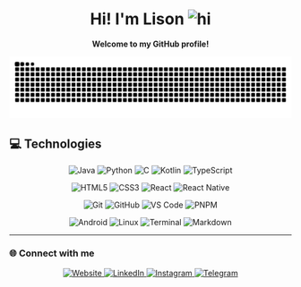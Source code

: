 <h1 align="center">Hi! I'm Lison 
  <img src="https://user-images.githubusercontent.com/1303154/88677602-1635ba80-d120-11ea-84d8-d263ba5fc3c0.gif" width="28px" alt="hi">
</h1>

<p align="center">
  <b>Welcome to my GitHub profile!</b>
</p>

<p align="center">
  <picture>
  <source media="(prefers-color-scheme: dark)" srcset="https://raw.githubusercontent.com/isblu/isblu/output/github-contribution-grid-snake-dark.svg">
  <source media="(prefers-color-scheme: light)" srcset="https://raw.githubusercontent.com/isblu/isblu/output/github-contribution-grid-snake.svg">
  <img alt="github contribution grid snake animation" src="https://raw.githubusercontent.com/isblu/isblu/output/github-contribution-grid-snake.svg">
</picture>
</p>

## 💻 Technologies

<p align="center">
  <img src="https://img.shields.io/badge/Java-ED8B00?style=for-the-badge&logo=openjdk&logoColor=white" alt="Java">
  <img src="https://img.shields.io/badge/Python-3776AB?style=for-the-badge&logo=python&logoColor=white" alt="Python">
  <img src="https://img.shields.io/badge/C-00599C?style=for-the-badge&logo=c&logoColor=white" alt="C">
  <img src="https://img.shields.io/badge/Kotlin-7F52FF?style=for-the-badge&logo=kotlin&logoColor=white" alt="Kotlin">
  <img src="https://img.shields.io/badge/TypeScript-3178C6?style=for-the-badge&logo=typescript&logoColor=white" alt="TypeScript">
</p>

<p align="center">
  <img src="https://img.shields.io/badge/HTML5-E34F26?style=for-the-badge&logo=html5&logoColor=white" alt="HTML5">
  <img src="https://img.shields.io/badge/CSS3-1572B6?style=for-the-badge&logo=css3&logoColor=white" alt="CSS3">
  <img src="https://img.shields.io/badge/React-61DAFB?style=for-the-badge&logo=react&logoColor=black" alt="React">
  <img src="https://img.shields.io/badge/React%20Native-61DAFB?style=for-the-badge&logo=react&logoColor=black" alt="React Native">
</p>

<p align="center">
  <img src="https://img.shields.io/badge/Git-F05032?style=for-the-badge&logo=git&logoColor=white" alt="Git">
  <img src="https://img.shields.io/badge/GitHub-100000?style=for-the-badge&logo=github&logoColor=white" alt="GitHub">
  <img src="https://img.shields.io/badge/VS%20Code-0078D4?style=for-the-badge&logo=visual%20studio%20code&logoColor=white" alt="VS Code">
  <img src="https://img.shields.io/badge/PNPM-F69220?style=for-the-badge&logo=pnpm&logoColor=white" alt="PNPM">
</p>

<p align="center">
  <img src="https://img.shields.io/badge/Android-3DDC84?style=for-the-badge&logo=android&logoColor=white" alt="Android">
  <img src="https://img.shields.io/badge/Linux-FCC624?style=for-the-badge&logo=linux&logoColor=black" alt="Linux">
  <img src="https://img.shields.io/badge/Terminal-4D4D4D?style=for-the-badge&logo=gnubash&logoColor=white" alt="Terminal">
  <img src="https://img.shields.io/badge/Markdown-000000?style=for-the-badge&logo=markdown&logoColor=white" alt="Markdown">
</p>

---

### 🌐 Connect with me

<p align="center">
<a href="https://www.example.com/">
  <img alt="Website" src="https://img.shields.io/badge/Website-4285F4?style=for-the-badge&logo=google-chrome&logoColor=white">
</a>
<a href="https://www.linkedin.com/in/lison-mendis-604541286/?originalSubdomain=lk">
  <img alt="LinkedIn" src="https://img.shields.io/badge/LinkedIn-0077B5?style=for-the-badge&logo=linkedin&logoColor=white">
</a>
<a href="https://www.instagram.com/lisonmendis/">
  <img alt="Instagram" src="https://img.shields.io/badge/Instagram-E4405F?style=for-the-badge&logo=instagram&logoColor=white">
</a>
<a href="https://t.me/if_isblu">
  <img alt="Telegram" src="https://img.shields.io/badge/Telegram-2CA5E0?style=for-the-badge&logo=telegram&logoColor=white">
</a>
</p>

<!---s
isblu/isblu is a ✨ special ✨ repository because its `README.md` (this file) appears on your GitHub profile.
You can click the Preview link to take a look at your changes.
--->
